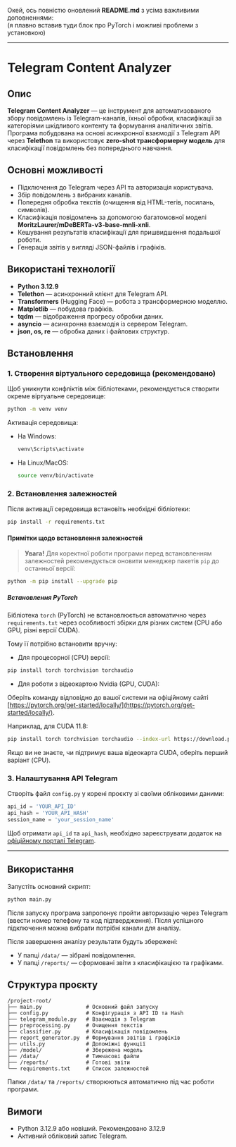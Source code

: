 Окей, ось повністю оновлений **README.md** з усіма важливими доповненнями:  
(я плавно вставив туди блок про PyTorch і можливі проблеми з установкою)

---

# Telegram Content Analyzer

## Опис
**Telegram Content Analyzer** — це інструмент для автоматизованого збору повідомлень із Telegram-каналів, їхньої обробки, класифікації за категоріями шкідливого контенту та формування аналітичних звітів.  
Програма побудована на основі асинхронної взаємодії з Telegram API через **Telethon** та використовує **zero-shot трансформерну модель** для класифікації повідомлень без попереднього навчання.

## Основні можливості
- Підключення до Telegram через API та авторизація користувача.
- Збір повідомлень з вибраних каналів.
- Попередня обробка текстів (очищення від HTML-тегів, посилань, символів).
- Класифікація повідомлень за допомогою багатомовної моделі **MoritzLaurer/mDeBERTa-v3-base-mnli-xnli**.
- Кешування результатів класифікації для пришвидшення подальшої роботи.
- Генерація звітів у вигляді JSON-файлів і графіків.

## Використані технології
- **Python 3.12.9**
- **Telethon** — асинхронний клієнт для Telegram API.
- **Transformers** (Hugging Face) — робота з трансформерною моделлю.
- **Matplotlib** — побудова графіків.
- **tqdm** — відображення прогресу обробки даних.
- **asyncio** — асинхронна взаємодія із сервером Telegram.
- **json, os, re** — обробка даних і файлових структур.

## Встановлення

### 1. Створення віртуального середовища (рекомендовано)
Щоб уникнути конфліктів між бібліотеками, рекомендується створити окреме віртуальне середовище:

```bash
python -m venv venv
```
Активація середовища:
- На Windows:
  ```bash
  venv\Scripts\activate
  ```
- На Linux/MacOS:
  ```bash
  source venv/bin/activate
  ```

### 2. Встановлення залежностей
Після активації середовища встановіть необхідні бібліотеки:

```bash
pip install -r requirements.txt
```
#### Примітки щодо встановлення залежностей

> **Увага!** Для коректної роботи програми перед встановленням залежностей рекомендується оновити менеджер пакетів `pip` до останньої версії:

```bash
python -m pip install --upgrade pip
```

##### Встановлення PyTorch

Бібліотека `torch` (PyTorch) не встановлюється автоматично через `requirements.txt` через особливості збірки для різних систем (CPU або GPU, різні версії CUDA).

Тому її потрібно встановити вручну:

- Для процесорної (CPU) версії:

```bash
pip install torch torchvision torchaudio
```

- Для роботи з відеокартою Nvidia (GPU, CUDA):

Оберіть команду відповідно до вашої системи на офіційному сайті [https://pytorch.org/get-started/locally/](https://pytorch.org/get-started/locally/).

Наприклад, для CUDA 11.8:

```bash
pip install torch torchvision torchaudio --index-url https://download.pytorch.org/whl/cu118
```
Якщо ви не знаєте, чи підтримує ваша відеокарта CUDA, оберіть перший варіант (CPU).

### 3. Налаштування API Telegram
Створіть файл `config.py` у корені проєкту зі своїми обліковими даними:

```python
api_id = 'YOUR_API_ID'
api_hash = 'YOUR_API_HASH'
session_name = 'your_session_name'
```

Щоб отримати `api_id` та `api_hash`, необхідно зареєструвати додаток на [офіційному порталі Telegram](https://my.telegram.org).

---



## Використання

Запустіть основний скрипт:
```bash
python main.py
```

Після запуску програма запропонує пройти авторизацію через Telegram (ввести номер телефону та код підтвердження). Після успішного підключення можна вибрати потрібні канали для аналізу.

Після завершення аналізу результати будуть збережені:
- У папці `/data/` — зібрані повідомлення.
- У папці `/reports/` — сформовані звіти з класифікацією та графіками.

## Структура проєкту

```
/project-root/
├── main.py              # Основний файл запуску
├── config.py            # Конфігурація з API ID та Hash
├── telegram_module.py   # Взаємодія з Telegram
├── preprocessing.py     # Очищення текстів
├── classifier.py        # Класифікація повідомлень
├── report_generator.py  # Формування звітів і графіків
├── utils.py             # Допоміжні функції
├── /model/              # Збережена модель
├── /data/               # Тимчасові файли
├── /reports/            # Готові звіти
└── requirements.txt     # Список залежностей
```

Папки `/data/` та `/reports/` створюються автоматично під час роботи програми.

## Вимоги
- Python 3.12.9 або новіший. Рекомендовано 3.12.9
- Активний обліковий запис Telegram.
